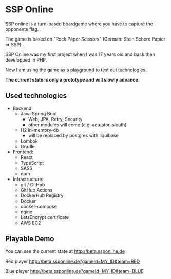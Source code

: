 # SSP Online

SSP online is a turn-based boardgame where you have to capture the opponents flag.

The game is based on "Rock Paper Scissors" (German: Stein Schere Papier => SSP).

SSP Online was my first project when I was 17 years old and back then developped in PHP.

Now I am using the game as a playground to test out technologies.

**The current state is only a prototype and will slowly advance.**

## Used technologies
- Backend:
  - Java Spring Boot
    - Web, JPA, Retry, Security
    - other modules will come (e.g. actuator, sleuth)
  - H2 in-memory-db
    - will be replaced by postgres with liquibase
  - Lombok
  - Gradle
- Frontend:
  - React
  - TypeScript
  - SASS
  - npm
- Infrastructure:
  - git / GitHub
  - GitHub Actions
  - DockerHub Registry
  - Docker
  - docker-compose
  - nginx
  - LetsEncrypt certificate
  - AWS EC2

## Playable Demo
You can see the current state at http://beta.ssponline.de 

Red player http://beta.ssponline.de?gameId=MY_ID&team=RED 

Blue player http://beta.ssponline.de?gameId=MY_ID&team=BLUE 
